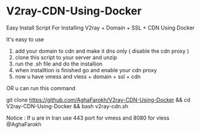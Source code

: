 # V2ray-CDN-Using-Docker
Easy Install Script For Installing V2ray + Domain + SSL + CDN Using Docker

It's easy to use
1. add your domain to cdn and make it dns only ( disable the cdn proxy )
2. clone this script to your server and unzip
3. run the .sh file and do the installion
4. when installtion is finished go and enable your cdn proxy
5. now u have vmess and vless + domain + ssl + cdn

OR
u can run this command 

git clone https://github.com/AghaFarokh/V2ray-CDN-Using-Docker && cd V2ray-CDN-Using-Docker && bash v2ray-cdn.sh

Notice : If u are in Iran use 443 port for vmess and 8080 for vless
@AghaFarokh
